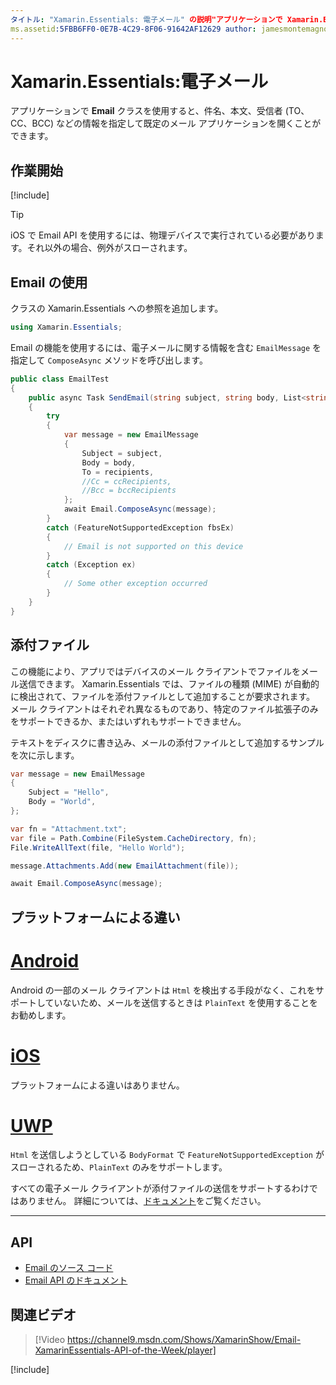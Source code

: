 ```yaml
---
タイトル: "Xamarin.Essentials: 電子メール" の説明"アプリケーションで Xamarin.Essentials の Email クラスを使用すると、件名、本文、受信者 (TO、CC、BCC) などの情報を指定して既定のメール アプリケーションを開くことができます。"
ms.assetid:5FBB6FF0-0E7B-4C29-8F06-91642AF12629 author: jamesmontemagno ms.custom: video ms.author: jamont ms.date:08/20/2019 no-loc: [Xamarin.Forms, Xamarin.Essentials]
---
```


# <a name="xamarinessentials-email"></a>Xamarin.Essentials:電子メール

アプリケーションで **Email** クラスを使用すると、件名、本文、受信者 (TO、CC、BCC) などの情報を指定して既定のメール アプリケーションを開くことができます。

## <a name="get-started"></a>作業開始

[!include[](~/essentials/includes/get-started.md)]

> [!TIP]
> iOS で Email API を使用するには、物理デバイスで実行されている必要があります。それ以外の場合、例外がスローされます。

## <a name="using-email"></a>Email の使用

クラスの Xamarin.Essentials への参照を追加します。

```csharp
using Xamarin.Essentials;
```

Email の機能を使用するには、電子メールに関する情報を含む `EmailMessage` を指定して `ComposeAsync` メソッドを呼び出します。

```csharp
public class EmailTest
{
    public async Task SendEmail(string subject, string body, List<string> recipients)
    {
        try
        {
            var message = new EmailMessage
            {
                Subject = subject,
                Body = body,
                To = recipients,
                //Cc = ccRecipients,
                //Bcc = bccRecipients
            };
            await Email.ComposeAsync(message);
        }
        catch (FeatureNotSupportedException fbsEx)
        {
            // Email is not supported on this device
        }
        catch (Exception ex)
        {
            // Some other exception occurred
        }
    }
}
```

## <a name="file-attachments"></a>添付ファイル

この機能により、アプリではデバイスのメール クライアントでファイルをメール送信できます。 Xamarin.Essentials では、ファイルの種類 (MIME) が自動的に検出されて、ファイルを添付ファイルとして追加することが要求されます。 メール クライアントはそれぞれ異なるものであり、特定のファイル拡張子のみをサポートできるか、またはいずれもサポートできません。

テキストをディスクに書き込み、メールの添付ファイルとして追加するサンプルを次に示します。

```csharp
var message = new EmailMessage
{
    Subject = "Hello",
    Body = "World",
};

var fn = "Attachment.txt";
var file = Path.Combine(FileSystem.CacheDirectory, fn);
File.WriteAllText(file, "Hello World");

message.Attachments.Add(new EmailAttachment(file));

await Email.ComposeAsync(message);
```

## <a name="platform-differences"></a>プラットフォームによる違い

# <a name="android"></a>[Android](#tab/android)

Android の一部のメール クライアントは `Html` を検出する手段がなく、これをサポートしていないため、メールを送信するときは `PlainText` を使用することをお勧めします。

# <a name="ios"></a>[iOS](#tab/ios)

プラットフォームによる違いはありません。

# <a name="uwp"></a>[UWP](#tab/uwp)

`Html` を送信しようとしている `BodyFormat` で `FeatureNotSupportedException` がスローされるため、`PlainText` のみをサポートします。

すべての電子メール クライアントが添付ファイルの送信をサポートするわけではありません。 詳細については、[ドキュメント](https://docs.microsoft.com/windows/uwp/contacts-and-calendar/sending-email)をご覧ください。

-----

## <a name="api"></a>API

- [Email のソース コード](https://github.com/xamarin/Essentials/tree/master/Xamarin.Essentials/Email)
- [Email API のドキュメント](xref:Xamarin.Essentials.Email)

## <a name="related-video"></a>関連ビデオ

> [!Video https://channel9.msdn.com/Shows/XamarinShow/Email-XamarinEssentials-API-of-the-Week/player]

[!include[](~/essentials/includes/xamarin-show-essentials.md)]
